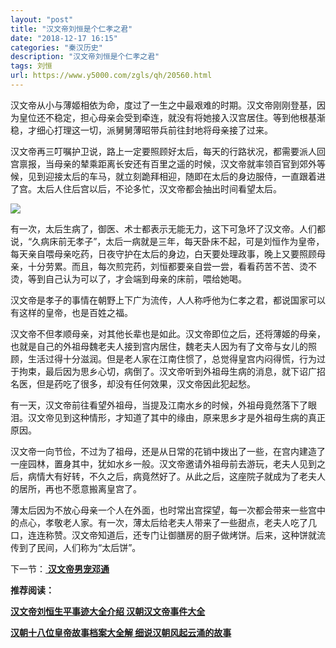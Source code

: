 ```yaml
---
layout: "post"
title: "汉文帝刘恒是个仁孝之君"
date: "2018-12-17 16:15"
categories: "秦汉历史"
description: "汉文帝刘恒是个仁孝之君"
tags: 刘恒
url: https://www.y5000.com/zgls/qh/20560.html
---
```






汉文帝从小与薄姬相依为命，度过了一生之中最艰难的时期。汉文帝刚刚登基，因为皇位还不稳定，担心母亲会受到牵连，就没有将她接入汉宫居住。等到他根基渐稳，才细心打理这一切，派舅舅薄昭带兵前往封地将母亲接了过来。

汉文帝再三叮嘱护卫说，路上一定要照顾好太后，每天的行路状况，都需要派人回宫禀报，当母亲的辇乘距离长安还有百里之遥的时候，汉文帝就率领百官到郊外等候，见到迎接太后的车马，就立刻跪拜相迎，随即在太后的身边服侍，一直跟着进了宫。太后人住后宫以后，不论多忙，汉文帝都会抽出时间看望太后。

![](https://img.y5000.com/uploads/allimg/170428/8-1F42Q430494a.jpg)

有一次，太后生病了，御医、术士都表示无能无力，这下可急坏了汉文帝。人们都说，“久病床前无孝子”，太后一病就是三年，每天卧床不起，可是刘恒作为皇帝，每天亲自喂母亲吃药，日夜守护在太后的身边，白天要处理政事，晚上又要照顾母亲，十分劳累。而且，每次煎完药，刘恒都要亲自尝一尝，看看药苦不苦、烫不烫，等到自己认为可以了，才会端到母亲的床前，喂给她喝。

汉文帝是孝子的事情在朝野上下广为流传，人人称呼他为仁孝之君，都说国家可以有这样的皇帝，也是百姓之福。

汉文帝不但孝顺母亲，对其他长辈也是如此。汉文帝即位之后，还将薄姬的母亲，也就是自己的外祖母魏老夫人接到宫内居住，魏老夫人因为有了文帝与女儿的照顾，生活过得十分滋润。但是老人家在江南住惯了，总觉得皇宫内闷得慌，行为过于拘束，最后因为思乡心切，病倒了。汉文帝听到外祖母生病的消息，就下诏广招名医，但是药吃了很多，却没有任何效果，汉文帝因此犯起愁。

有一天，汉文帝前往看望外祖母，当提及江南水乡的时候，外祖母竟然落下了眼泪。汉文帝见到这种情形，才知道了其中的缘由，原来思乡才是外祖母生病的真正原因。

汉文帝一向节俭，不过为了祖母，还是从日常的花销中拨出了一些，在宫内建造了一座园林，置身其中，犹如水乡一般。汉文帝邀请外祖母前去游玩，老夫人见到之后，病情大有好转，不久之后，病竟然好了。从此之后，这座院子就成为了老夫人的居所，再也不愿意搬离皇宫了。

薄太后因为不放心母亲一个人在外面，也时常出宫探望，每一次都会带来一些宫中的点心，孝敬老人家。有一次，薄太后给老夫人带来了一些甜点，老夫人吃了几口，连连称赞。汉文帝知道后，还专门让御膳房的厨子做烤饼。后来，这种饼就流传到了民间，人们称为“太后饼”。

下一节：[ **汉文帝男宠邓通**](https://www.y5000.com/zgls/qh/20561.html)

**推荐阅读：**

[**汉文帝刘恒生平事迹大全介绍 汉朝汉文帝事件大全**](https://www.y5000.com/zgls/qh/20562.html)

[**汉朝十八位皇帝故事档案大全解 细说汉朝风起云涌的故事**](https://www.y5000.com/zgls/qh/21041.html)
